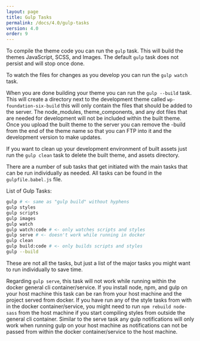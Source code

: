 ```yaml
---
layout: page
title: Gulp Tasks
permalink: /docs/4.0/gulp-tasks
version: 4.0
order: 9
---
```


To compile the theme code you can run the `gulp` task. This will build the themes JavaScript, SCSS, and Images. The default `gulp` task does not persist and will stop once done.

To watch the files for changes as you develop you can run the `gulp watch` task.

When you are done building your theme you can run the `gulp --build` task. This will create a directory next to the development theme called `wp-foundation-six-build` this will only contain the files that should be added to the server. The node_modules, theme_components, and any dot files that are needed for development will not be included within the built theme. Once you upload the built theme to the server you can remove the -build from the end of the theme name so that you can FTP into it and the development version to make updates.

If you want to clean up your development environment of built assets just run the `gulp clean` task to delete the built theme, and assets directory.

There are a number of sub tasks that get initiated with the main tasks that can be run individually as needed. All tasks can be found in the `gulpfile.babel.js` file.

List of Gulp Tasks:

```bash
gulp # <- same as "gulp build" without hyphens
gulp styles
gulp scripts
gulp images
gulp watch
gulp watch:code # <- only watches scripts and styles
gulp serve # <- doesn't work while running in docker
gulp clean
gulp build:code # <- only builds scripts and styles
gulp --build
```

These are not all the tasks, but just a list of the major tasks you might want to run individually to save time.

Regarding `gulp serve`, this task will not work while running within the docker general cli container/service. If you install node, npm, and gulp on your host machine this task can be ran from your host machine and the project served from docker. If you have run any of the style tasks from with in the docker container/service, you might need to run `npm rebuild node-sass` from the host machine if you start compiling styles from outside the general cli container. Similar to the serve task any gulp notifications will only work when running gulp on your host machine as notifications can not be passed from within the docker container/service to the host machine.
